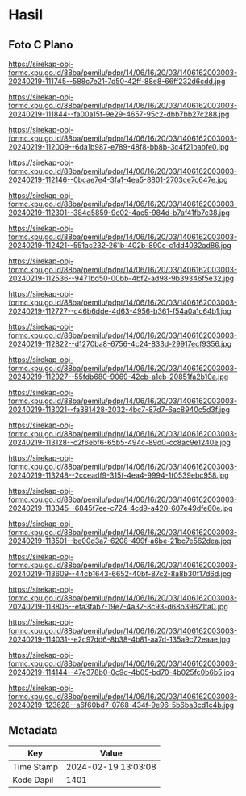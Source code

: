 # Hasil

## Foto C Plano

https://sirekap-obj-formc.kpu.go.id/88ba/pemilu/pdpr/14/06/16/20/03/1406162003003-20240219-111745--588c7e21-7d50-42ff-88e8-66ff232d6cdd.jpg

https://sirekap-obj-formc.kpu.go.id/88ba/pemilu/pdpr/14/06/16/20/03/1406162003003-20240219-111844--fa00a15f-9e29-4657-95c2-dbb7bb27c288.jpg

https://sirekap-obj-formc.kpu.go.id/88ba/pemilu/pdpr/14/06/16/20/03/1406162003003-20240219-112009--6da1b987-e789-48f8-bb8b-3c4f21babfe0.jpg

https://sirekap-obj-formc.kpu.go.id/88ba/pemilu/pdpr/14/06/16/20/03/1406162003003-20240219-112146--0bcae7e4-3fa1-4ea5-8801-2703ce7c647e.jpg

https://sirekap-obj-formc.kpu.go.id/88ba/pemilu/pdpr/14/06/16/20/03/1406162003003-20240219-112301--384d5859-9c02-4ae5-984d-b7af41fb7c38.jpg

https://sirekap-obj-formc.kpu.go.id/88ba/pemilu/pdpr/14/06/16/20/03/1406162003003-20240219-112421--551ac232-261b-402b-890c-c1dd4032ad86.jpg

https://sirekap-obj-formc.kpu.go.id/88ba/pemilu/pdpr/14/06/16/20/03/1406162003003-20240219-112536--9471bd50-00bb-4bf2-ad98-9b39346f5e32.jpg

https://sirekap-obj-formc.kpu.go.id/88ba/pemilu/pdpr/14/06/16/20/03/1406162003003-20240219-112727--c46b6dde-4d63-4956-b361-f54a0a1c64b1.jpg

https://sirekap-obj-formc.kpu.go.id/88ba/pemilu/pdpr/14/06/16/20/03/1406162003003-20240219-112822--d1270ba8-6756-4c24-833d-29917ecf9356.jpg

https://sirekap-obj-formc.kpu.go.id/88ba/pemilu/pdpr/14/06/16/20/03/1406162003003-20240219-112927--55fdb680-9069-42cb-a1eb-20851fa2b10a.jpg

https://sirekap-obj-formc.kpu.go.id/88ba/pemilu/pdpr/14/06/16/20/03/1406162003003-20240219-113021--fa381428-2032-4bc7-87d7-6ac8940c5d3f.jpg

https://sirekap-obj-formc.kpu.go.id/88ba/pemilu/pdpr/14/06/16/20/03/1406162003003-20240219-113128--c2f6ebf6-65b5-494c-89d0-cc8ac9e1240e.jpg

https://sirekap-obj-formc.kpu.go.id/88ba/pemilu/pdpr/14/06/16/20/03/1406162003003-20240219-113248--2cceadf9-315f-4ea4-9994-1f0539ebc958.jpg

https://sirekap-obj-formc.kpu.go.id/88ba/pemilu/pdpr/14/06/16/20/03/1406162003003-20240219-113345--6845f7ee-c724-4cd9-a420-607e49dfe60e.jpg

https://sirekap-obj-formc.kpu.go.id/88ba/pemilu/pdpr/14/06/16/20/03/1406162003003-20240219-113501--be00d3a7-6208-499f-a6be-21bc7e562dea.jpg

https://sirekap-obj-formc.kpu.go.id/88ba/pemilu/pdpr/14/06/16/20/03/1406162003003-20240219-113609--44cb1643-6652-40bf-87c2-8a8b30f17d6d.jpg

https://sirekap-obj-formc.kpu.go.id/88ba/pemilu/pdpr/14/06/16/20/03/1406162003003-20240219-113805--efa3fab7-19e7-4a32-8c93-d68b39621fa0.jpg

https://sirekap-obj-formc.kpu.go.id/88ba/pemilu/pdpr/14/06/16/20/03/1406162003003-20240219-114031--e2c97dd6-8b38-4b81-aa7d-135a9c72eaae.jpg

https://sirekap-obj-formc.kpu.go.id/88ba/pemilu/pdpr/14/06/16/20/03/1406162003003-20240219-114144--47e378b0-0c9d-4b05-bd70-4b025fc0b6b5.jpg

https://sirekap-obj-formc.kpu.go.id/88ba/pemilu/pdpr/14/06/16/20/03/1406162003003-20240219-123628--a6f60bd7-0768-434f-9e96-5b6ba3cd1c4b.jpg


## Metadata

| Key        | Value               |
| ---------- | ------------------- |
| Time Stamp | 2024-02-19 13:03:08 |
| Kode Dapil | 1401                |



